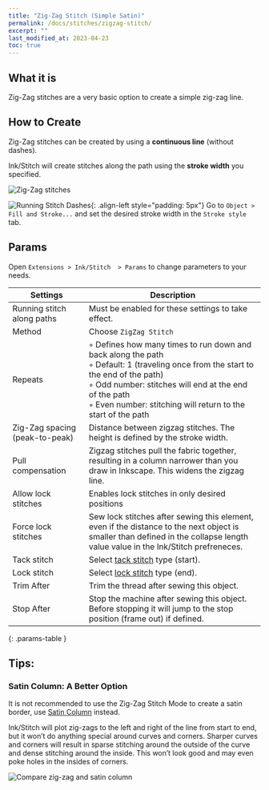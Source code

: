 ```yaml
---
title: "Zig-Zag Stitch (Simple Satin)"
permalink: /docs/stitches/zigzag-stitch/
excerpt: ""
last_modified_at: 2023-04-23
toc: true
---
```

## What it is

Zig-Zag stitches are a very basic option to create a simple zig-zag line.

## How to Create

Zig-Zag stitches can be created by using a **continuous line** (without dashes).

Ink/Stitch will create stitches along the path using the **stroke width** you specified.

![Zig-Zag stitches](/assets/images/docs/stitches-zigzag.jpg)

![Running Stitch Dashes](/assets/images/docs/simple-satin-stroke.jpg){: .align-left style="padding: 5px"}
Go to `Object > Fill and Stroke...` and set the desired stroke width in the `Stroke style` tab.

## Params

Open `Extensions > Ink/Stitch  > Params` to change parameters to your needs.

Settings|Description
---|---
Running stitch along paths    |Must be enabled for these settings to take effect.
Method                        |Choose `ZigZag Stitch`
Repeats                       |◦ Defines how many times to run down and back along the path<br />◦ Default: 1 (traveling once from the start to the end of the path)<br />◦ Odd number: stitches will end at the end of the path<br />◦ Even number: stitching will return to the start of the path
Zig-Zag spacing (peak-to-peak)|Distance between zigzag stitches. The height is defined by the stroke width.
Pull compensation             |Zigzag stitches pull the fabric together, resulting in a column narrower than you draw in Inkscape. This widens the zigzag line.
Allow lock stitches           |Enables lock stitches in only desired positions
Force lock stitches           |Sew lock stitches after sewing this element, even if the distance to the next object is smaller than defined in the collapse length value value in the Ink/Stitch prefreneces.
Tack stitch                   |Select [tack stitch](/docs/stitches/lock-stitches) type (start).
Lock stitch                   |Select [lock stitch](/docs/stitches/lock-stitches) type (end).
Trim After                    |Trim the thread after sewing this object.
Stop After                    |Stop the machine after sewing this object. Before stopping it will jump to the stop position (frame out) if defined.
{: .params-table }

## Tips:

### Satin Column: A Better Option

It is not recommended to use the Zig-Zag Stitch Mode to create a satin border, use [Satin Column](/docs/stitches/satin-column/) instead.

Ink/Stitch will plot zig-zags to the left and right of the line from start to end, but it won’t do anything special around curves and corners. Sharper curves and corners will result in sparse stitching around the outside of the curve and dense stitching around the inside. This won’t look good and may even poke holes in the insides of corners.

![Compare zig-zag and satin column](/assets/images/docs/en/zig-zag-column.jpg)

